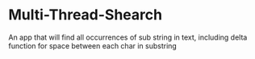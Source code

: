 # Multi-Thread-Shearch
An app that will find all occurrences of sub string in text, including delta function for space between each char in substring
